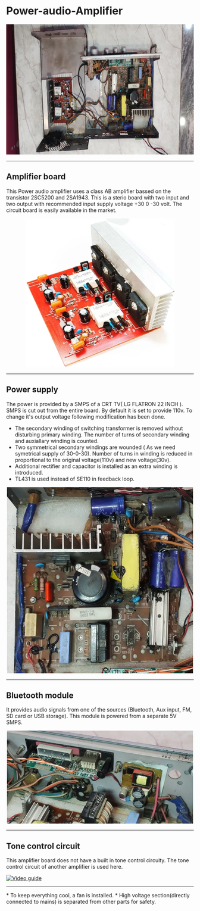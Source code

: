 # Power-audio-Amplifier
<div align="center">
<img src="Amplifier.jpg" alt="Loading..." width="800" height="350">
</div>

<hr>

## Amplifier board
This Power audio amplifier uses a class AB amplifier bassed on the transistor 2SC5200 and 2SA1943. This is a sterio board with two input and two output with recommended input supply voltage +30 0 -30 volt. The circuit board is easily available in the market.

<div align="center">
<img src="amplifier_board.png" alt="Loading..." width="400" height="400">
</div>



<hr>

## Power supply
The power is provided by a SMPS of a CRT TV( LG FLATRON 22 INCH ). SMPS is cut out from the entire board. By default it is set to provide 110v. To change it's output voltage following modification has been done.
* The secondary winding of switching transformer is removed without disturbing primary winding. The number of turns of secondary winding and auxiallary winding is counted.
* Two symmetrical secondary windings are wounded ( As we need symetrical supply of 30-0-30). Number of turns in winding is reduced in proportional to the original voltage(110v) and new voltage(30v).
* Additional rectifier and capacitor is installed as an extra winding is introduced.
* TL431 is used instead of SE110 in feedback loop.
  
<div align="center">
<img src="SMPS.jpg" alt="Loading..." width="500" height="500">
</div>

<hr>


## Bluetooth module
It provides audio signals from one of the sources (Bluetooth, Aux input, FM, SD card or USB storage). This module is powered from a separate 5V SMPS.
<div align="center">
<img src="Bluetooth+5V.jpg" alt="Loading..." width="500" height="250">
</div>

<hr>

## Tone control circuit
This amplifier board does not have a built in tone control circuity. The tone control circuit of another amplifier is used here.

<a href="https://www.youtube.com/watch?v=9pa0eLiKwo0">
  <img src="https://img.youtube.com/vi/9pa0eLiKwo0/0.jpg" alt="Video guide" width="320" height="180"style="max-width:100%; max-height:100%;">
</a>

<hr>
* To keep everything cool, a fan is installed.
* High voltage section(directly connected to mains) is separated from other parts for safety. 
